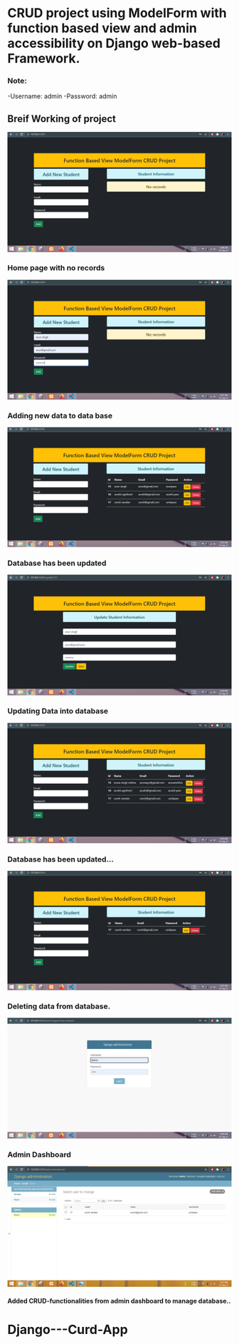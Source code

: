 # CRUD project using ModelForm with function based view and admin accessibility on Django web-based Framework.

### Note: 
-Username: admin 
-Password: admin

## Breif Working of project

![alt text](https://github.com/PeeusD/CRUD-FunctionView-ModelForm-Project/blob/main/gitimg/Capture1.PNG?raw=true)
### Home page with no records
![alt text](https://github.com/PeeusD/CRUD-FunctionView-ModelForm-Project/blob/main/gitimg/Capture2.PNG?raw=true)
### Adding new data to data base
![alt text](https://github.com/PeeusD/CRUD-FunctionView-ModelForm-Project/blob/main/gitimg/Capture3.PNG?raw=true)
### Database has been updated
![alt text](https://github.com/PeeusD/CRUD-FunctionView-ModelForm-Project/blob/main/gitimg/Capture4.PNG?raw=true)
### Updating Data into database
![alt text](https://github.com/PeeusD/CRUD-FunctionView-ModelForm-Project/blob/main/gitimg/Capture5.PNG?raw=true)
### Database has been updated...
![alt text](https://github.com/PeeusD/CRUD-FunctionView-ModelForm-Project/blob/main/gitimg/Capture6.PNG?raw=true)
### Deleting data from database.
![alt text](https://github.com/PeeusD/CRUD-FunctionView-ModelForm-Project/blob/main/gitimg/Capture7.PNG?raw=true)
### Admin Dashboard
![alt text](https://github.com/PeeusD/CRUD-FunctionView-ModelForm-Project/blob/main/gitimg/Capture8.PNG?raw=true)

#### Added CRUD-functionalities from admin dashboard to manage database..
# Django---Curd-App

